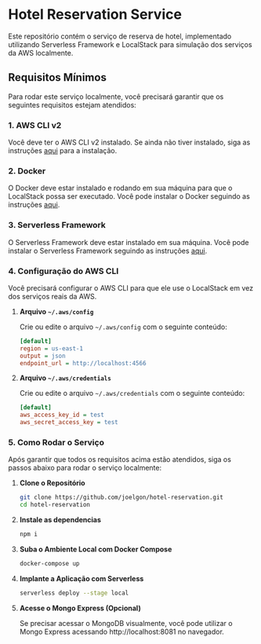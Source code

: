 # Hotel Reservation Service

Este repositório contém o serviço de reserva de hotel, implementado utilizando Serverless Framework e LocalStack para simulação dos serviços da AWS localmente.

## Requisitos Mínimos

Para rodar este serviço localmente, você precisará garantir que os seguintes requisitos estejam atendidos:

### 1. AWS CLI v2

Você deve ter o AWS CLI v2 instalado. Se ainda não tiver instalado, siga as instruções [aqui](https://docs.aws.amazon.com/cli/latest/userguide/install-cliv2.html) para a instalação.

### 2. Docker

O Docker deve estar instalado e rodando em sua máquina para que o LocalStack possa ser executado. Você pode instalar o Docker seguindo as instruções [aqui](https://docs.docker.com/get-docker/).

### 3. Serverless Framework

O Serverless Framework deve estar instalado em sua máquina. Você pode instalar o Serverless Framework seguindo as instruções [aqui](https://www.serverless.com/framework/docs/getting-started).

### 4. Configuração do AWS CLI

Você precisará configurar o AWS CLI para que ele use o LocalStack em vez dos serviços reais da AWS.

1. **Arquivo `~/.aws/config`**

   Crie ou edite o arquivo `~/.aws/config` com o seguinte conteúdo:

   ```ini
   [default]
   region = us-east-1
   output = json
   endpoint_url = http://localhost:4566
   ```

2. **Arquivo `~/.aws/credentials`**

   Crie ou edite o arquivo `~/.aws/credentials` com o seguinte conteúdo:

   ```ini
   [default]
   aws_access_key_id = test
   aws_secret_access_key = test
   ```

### 5. Como Rodar o Serviço

Após garantir que todos os requisitos acima estão atendidos, siga os passos abaixo para rodar o serviço localmente:

1. **Clone o Repositório**
   
   ```bash
   git clone https://github.com/joelgon/hotel-reservation.git
   cd hotel-reservation
   ```

2. **Instale as dependencias**
   
   ```bash
   npm i
   ```

3. **Suba o Ambiente Local com Docker Compose**
   
   ```bash
   docker-compose up
   ```

4. **Implante a Aplicação com Serverless**
   
   ```bash
   serverless deploy --stage local
   ```

5. **Acesse o Mongo Express (Opcional)**
   
   Se precisar acessar o MongoDB visualmente, você pode utilizar o Mongo Express acessando http://localhost:8081 no navegador.
